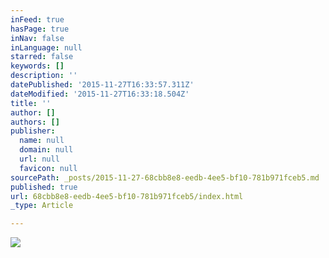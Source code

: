 ```yaml
---
inFeed: true
hasPage: true
inNav: false
inLanguage: null
starred: false
keywords: []
description: ''
datePublished: '2015-11-27T16:33:57.311Z'
dateModified: '2015-11-27T16:33:18.504Z'
title: ''
author: []
authors: []
publisher:
  name: null
  domain: null
  url: null
  favicon: null
sourcePath: _posts/2015-11-27-68cbb8e8-eedb-4ee5-bf10-781b971fceb5.md
published: true
url: 68cbb8e8-eedb-4ee5-bf10-781b971fceb5/index.html
_type: Article

---
```

![](https://the-grid-user-content.s3-us-west-2.amazonaws.com/586d2b10-1b81-443e-9002-c61205143885.jpg)